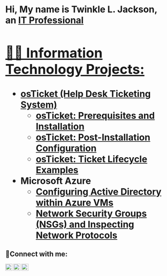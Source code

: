 <h1>Hi, My name is Twinkle L. Jackson, an <a href="https://linkedin.com/in/twinkle-jackson">IT Professional

<h2>👨‍💻 Information Technology Projects:</h2>

- <b>osTicket (Help Desk Ticketing System)</b>
  - [osTicket: Prerequisites and Installation](https://github.com/txa0493/osticket-prereqs)
  - [osTicket: Post-Installation Configuration](https://github.com/txa0493/post-install-config)
  - [osTicket: Ticket Lifecycle Examples](https://github.com/txa0493/ticket-lifecycle)
- <b>Microsoft Azure</b>
  - [Configuring Active Directory within Azure VMs](https://github.com/txa0493/configure-ad)
  - [Network Security Groups (NSGs) and Inspecting Network Protocols](https://github.com/txa0493/azure-network-protocols)

<h2>🤳Connect with me:</h2>

[<img align="left" alt="Twinkle | Twitter" width="22px" src="https://cdn.jsdelivr.net/npm/simple-icons@v3/icons/twitter.svg" />][twitter]
[<img align="left" alt="Twinkle | LinkedIn" width="22px" src="https://cdn.jsdelivr.net/npm/simple-icons@v3/icons/linkedin.svg" />][linkedin]
[<img align="left" alt="Twinkle | Instagram" width="22px" src="https://cdn.jsdelivr.net/npm/simple-icons@v3/icons/instagram.svg" />][instagram]

[twitter]: https://twitter.com/@twinklearcher
[instagram]: https://www.instagram.com/t_w_i_n_k_l._e
[linkedin]: https://linkedin.com/in/twinkle-jackson

